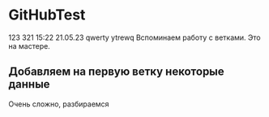 # GitHubTest

123
    321
    15:22
        21.05.23
    qwerty
ytrewq
Вспоминаем работу с ветками. Это на мастере.

##

## Добавляем на первую ветку некоторые данные

Очень сложно, разбираемся